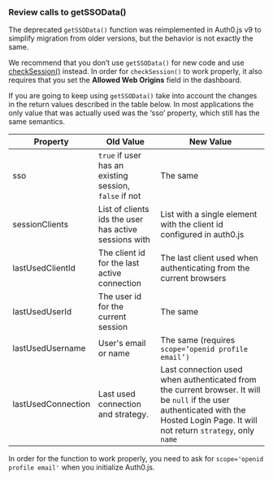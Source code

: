 ### Review calls to getSSOData()

The deprecated `getSSOData()` function was reimplemented in Auth0.js v9 to simplify migration from older versions, but the behavior is not exactly the same. 

We recommend that you don’t use `getSSOData()` for new code and use [checkSession()](/libraries/auth0js#using-checksession-to-acquire-new-tokens) instead. In order for `checkSession()` to work properly, it also requires that you set the **Allowed Web Origins** field in the dashboard.

If you are going to keep using `getSSOData()` take into account the changes in the return values described in the table below. In most applications the only value that was actually used was the ‘sso’ property, which still has the same semantics. 

| **Property** | **Old Value** | **New Value** |
| --- | --- | --- |
| sso | `true` if user has an existing session, `false` if not | The same |
| sessionClients | List of clients ids the user has active sessions with | List with a single element with the client id configured in auth0.js |
| lastUsedClientId | The client id for the last active connection | The last client used when authenticating from the current browsers |
| lastUsedUserId | The user id for the current session | The same  |
| lastUsedUsername | User's email or name | The same (requires `scope=’openid profile email’)` |
| lastUsedConnection | Last used connection and strategy. | Last connection used when authenticated from the current browser. It will be `null` if the user authenticated with the Hosted Login Page. It will not return `strategy`, only `name` |

In order for the function to work properly, you need to ask for `scope='openid profile email'` when you initialize Auth0.js.
